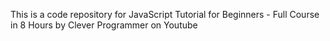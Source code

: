 This is a code repository for JavaScript Tutorial for Beginners - Full Course in 8 Hours by Clever Programmer on Youtube
